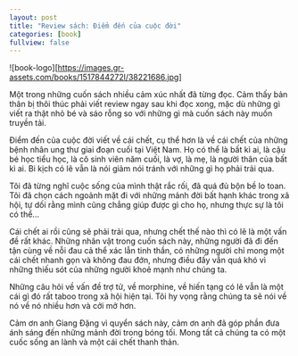 ```yaml
---
layout: post
title: "Review sách: Điểm đến của cuộc đời"
categories: [book]
fullview: false
---
```

![book-logo][https://images.gr-assets.com/books/1517844272l/38221686.jpg]

Một trong những cuốn sách nhiều cảm xúc nhất đã từng đọc. Cảm thấy bản thân bị thôi thúc phải viết review ngay sau khi đọc xong, mặc dù những gì viết ra thật nhỏ bé và sáo rỗng so với những gì mà cuốn sách này muốn truyền tải. 

Điểm đến của cuộc đời viết về cái chết, cụ thể hơn là về cái chết của những bệnh nhân ung thư giai đoạn cuối tại Việt Nam. Họ có thể là bất kì ai, là cậu bé học tiểu học, là cô sinh viên năm cuối, là vợ, là mẹ, là người thân của bất kì ai. Bi kịch có lẽ vẫn là nói giảm nói tránh với những gì họ phải trải qua.

Tôi đã từng nghĩ cuộc sống của mình thật rắc rối, đã quá đủ bộn bề lo toan. Tôi đã chọn cách ngoảnh mặt đi với những mảnh đời bất hạnh khác trong xã hội, tự dối rằng mình cũng chẳng giúp được gì cho họ, nhưng thực sự là tôi có thể...

Cái chết ai rồi cũng sẽ phải trải qua, nhưng chết thế nào thì có lẽ là một vấn đề rất khác. Những nhân vật trong cuốn sách này, những người đã đi đến tận cùng về nỗi đau cả thể xác lẫn tinh thần, có những người chỉ mong một cái chết nhanh gọn và không đau đớn, nhưng điều đấy vẫn quá khó vì những thiếu sót của những người khoẻ mạnh như chúng ta.

Những câu hỏi về vấn đề trợ tử, về morphine, về hiến tạng có lẽ vẫn là một cái gì đó rất taboo trong xã hội hiện tại. Tôi hy vọng rằng chúng ta sẽ nói về nó về nó nhiều hơn và cởi mở hơn.

Cảm ơn anh Giang Đặng vì quyển sách này, cảm ơn anh đã góp phần đưa ánh sáng đến những mảnh đời trong bóng tối. Mong tất cả chúng ta có một cuốc sống an lành và một cái chết thanh thản.
